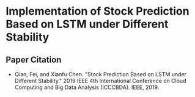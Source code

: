 # Implementation of Stock Prediction Based on LSTM under Different Stability

## Paper Citation
- Qian, Fei, and Xianfu Chen. "Stock Prediction Based on LSTM under Different Stability." 2019 IEEE 4th International Conference on Cloud Computing and Big Data Analysis (ICCCBDA). IEEE, 2019.
